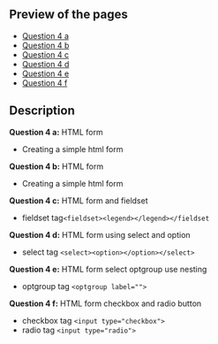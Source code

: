 ## Preview of the pages

 - [Question 4 a](https://omchaurasia.github.io/Techpile-codes/ui/4/4.a.html)
 - [Question 4 b](https://omchaurasia.github.io/Techpile-codes/ui/4/4.b.html)
 - [Question 4 c](https://omchaurasia.github.io/Techpile-codes/ui/4/4.c.html)
 - [Question 4 d](https://omchaurasia.github.io/Techpile-codes/ui/4/4.d.html)
 - [Question 4 e](https://omchaurasia.github.io/Techpile-codes/ui/4/4.e.html)
 - [Question 4 f](https://omchaurasia.github.io/Techpile-codes/ui/4/4.f.html)




  
## Description
**Question 4 a:**
HTML form
- Creating a simple html form

**Question 4 b:**
HTML form
- Creating a simple html form

**Question 4 c:**
HTML form and fieldset
- fieldset tag`<fieldset><legend></legend></fieldset`

**Question 4 d:**
HTML form using select and option
- select tag `<select><option></option></select>`

**Question 4 e:**
HTML form select optgroup use nesting
- optgroup tag `<optgroup label="">`

**Question 4 f:**
HTML form checkbox and radio button
- checkbox tag `<input type="checkbox">`
- radio tag `<input type="radio">`